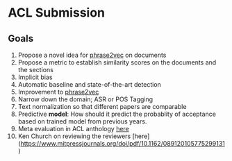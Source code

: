 # ACL Submission

## Goals
1. Propose a novel idea for [phrase2vec](https://www.google.co.in/url?sa=t&rct=j&q=&esrc=s&source=web&cd=1&ved=0ahUKEwin8MP57KzYAhULOI8KHUCBC0wQFggoMAA&url=https%3A%2F%2Fgithub.com%2Fzseymour%2Fphrase2vec&usg=AOvVaw2tYe3QPGNa3iIvI1hF478_) on documents
2. Propose a metric to establish similarity scores on the documents and the sections
3. Implicit bias
4. Automatic baseline and state-of-the-art detection
5. Improvement to [phrase2vec](https://www.google.co.in/url?sa=t&rct=j&q=&esrc=s&source=web&cd=1&ved=0ahUKEwin8MP57KzYAhULOI8KHUCBC0wQFggoMAA&url=https%3A%2F%2Fgithub.com%2Fzseymour%2Fphrase2vec&usg=AOvVaw2tYe3QPGNa3iIvI1hF478_)
6. Narrow down the domain; ASR or POS Tagging
7. Text normalization so that different papers are comparable
8. Predictive **model**: How should it predict the probablity of acceptance based on trained model from previous years.
9. Meta evaluation in ACL anthology [here](http://aclasb.dfki.de/#doc~W07-0718*)
10. Ken Church on reviewing the reviewers [here] (https://www.mitpressjournals.org/doi/pdf/10.1162/089120105775299131)